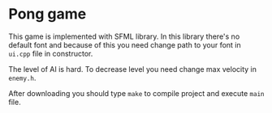 # Pong game

This game is implemented with SFML library. In this library there's no default font and because of this you need change path to your font in `ui.cpp` file in constructor.

The level of AI is hard. To decrease level you need change max velocity in `enemy.h`.

After downloading you should type `make` to compile project and execute `main` file.
